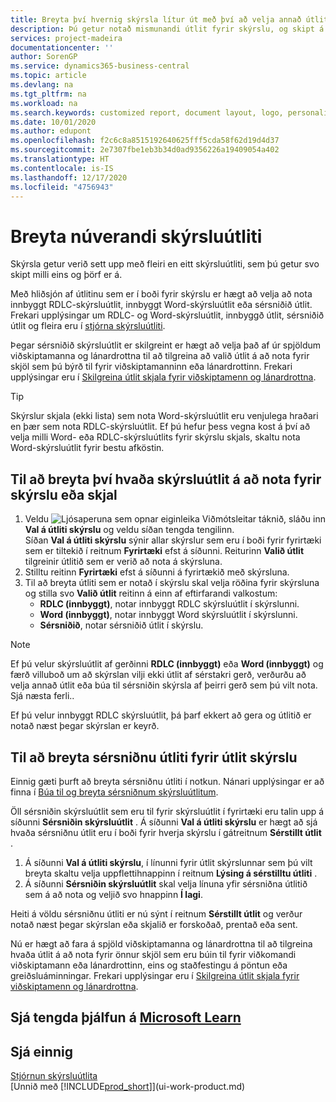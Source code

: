 ```yaml
---
title: Breyta því hvernig skýrsla lítur út með því að velja annað útlit | Microsoft Docs
description: Þú getur notað mismunandi útlit fyrir skýrslu, og skipt á milli útlits til að breyta því hvernig skýrsla lítur út.
services: project-madeira
documentationcenter: ''
author: SorenGP
ms.service: dynamics365-business-central
ms.topic: article
ms.devlang: na
ms.tgt_pltfrm: na
ms.workload: na
ms.search.keywords: customized report, document layout, logo, personalize
ms.date: 10/01/2020
ms.author: edupont
ms.openlocfilehash: f2c6c8a8515192640625fff5cda58f62d19d4d37
ms.sourcegitcommit: 2e7307fbe1eb3b34d0ad9356226a19409054a402
ms.translationtype: HT
ms.contentlocale: is-IS
ms.lasthandoff: 12/17/2020
ms.locfileid: "4756943"
---
```

# <a name="change-the-current-report-layout"></a>Breyta núverandi skýrsluútliti
Skýrsla getur verið sett upp með fleiri en eitt skýrsluútliti, sem þú getur svo skipt milli eins og þörf er á.

Með hliðsjón af útlitinu sem er í boði fyrir skýrslu er hægt að velja að nota innbyggt RDLC-skýrsluútlit, innbyggt Word-skýrsluútlit eða sérsniðið útlit. Frekari upplýsingar um RDLC- og Word-skýrsluútlit, innbyggð útlit, sérsniðið útlit og fleira eru í [stjórna skýrsluútliti](ui-manage-report-layouts.md).

Þegar sérsniðið skýrsluútlit er skilgreint er hægt að velja það af úr spjöldum viðskiptamanna og lánardrottna til að tilgreina að valið útlit á að nota fyrir skjöl sem þú býrð til fyrir viðskiptamanninn eða lánardrottinn. Frekari upplýsingar eru í [Skilgreina útlit skjala fyrir viðskiptamenn og lánardrottna](ui-define-customer-vendor-document-layouts.md).

> [!TIP]  
> Skýrslur skjala (ekki lista) sem nota Word-skýrsluútlit eru venjulega hraðari en þær sem nota RDLC-skýrsluútlit. Ef þú hefur þess vegna kost á því að velja milli Word- eða RDLC-skýrsluútlits fyrir skýrslu skjals, skaltu nota Word-skýrsluútlit fyrir bestu afköstin.

## <a name="to-change-which-report-layout-to-use-for-a-report-or-document"></a>Til að breyta því hvaða skýrsluútlit á að nota fyrir skýrslu eða skjal
1. Veldu ![Ljósaperuna sem opnar eiginleika Viðmótsleitar](media/ui-search/search_small.png "Segðu mér hvað þú vilt gera") táknið, sláðu inn **Val á útliti skýrslu** og veldu síðan tengda tengilinn.  
   Síðan **Val á útliti skýrslu** sýnir allar skýrslur sem eru í boði fyrir fyrirtæki sem er tiltekið í reitnum **Fyrirtæki** efst á síðunni. Reiturinn **Valið útlit** tilgreinir útlitið sem er verið að nota á skýrsluna.
2. Stilltu reitinn **Fyrirtæki** efst á síðunni á fyrirtækið með skýrsluna.
3. Til að breyta útliti sem er notað í skýrslu skal velja röðina fyrir skýrsluna og stilla svo **Valið útlit** reitinn á einn af eftirfarandi valkostum:
   * **RDLC (innbyggt)**, notar innbyggt RDLC skýrsluútlit í skýrslunni.
   * **Word (innbyggt)**, notar innbyggt Word skýrsluútlit í skýrslunni.
   * **Sérsniðið**, notar sérsniðið útlit í skýrslu.  

> [!NOTE]
> Ef þú velur skýrsluútlit af gerðinni **RDLC (innbyggt)** eða **Word (innbyggt)** og færð villuboð um að skýrslan vilji ekki útlit af sérstakri gerð, verðurðu að velja annað útlit eða búa til sérsniðin skýrsla af þeirri gerð sem þú vilt nota. Sjá næsta ferli..

Ef þú velur innbyggt RDLC skýrsluútlit, þá þarf ekkert að gera og útlitið er notað næst þegar skýrslan er keyrð.

## <a name="to-change-the-custom-layout-to-use-for-a-report-layout"></a>Til að breyta sérsniðnu útliti fyrir útlit skýrslu
Einnig gæti þurft að breyta sérsniðnu útliti í notkun. Nánari upplýsingar er að finna í [Búa til og breyta sérsniðnum skýrsluútlitum](ui-how-create-custom-report-layout.md).

Öll sérsniðin skýrsluútlit sem eru til fyrir skýrsluútlit í fyrirtæki eru talin upp á síðunni **Sérsniðin skýrsluútlit** . Á síðunni **Val á útliti skýrslu** er hægt að sjá hvaða sérsniðnu útlit eru í boði fyrir hverja skýrslu í gátreitnum **Sérstillt útlit** .

1. Á síðunni **Val á útliti skýrslu**, í línunni fyrir útlit skýrslunnar sem þú vilt breyta skaltu velja uppflettihnappinn í reitnum **Lýsing á sérstilltu útliti** .
2. Á síðunni **Sérsniðin skýrsluútlit** skal velja línuna yfir sérsniðna útlitið sem á að nota og veljið svo hnappinn **Í lagi**.

Heiti á völdu sérsniðnu útliti er nú sýnt í reitnum **Sérstillt útlit** og verður notað næst þegar skýrslan eða skjalið er forskoðað, prentað eða sent.

Nú er hægt að fara á spjöld viðskiptamanna og lánardrottna til að tilgreina hvaða útlit á að nota fyrir önnur skjöl sem eru búin til fyrir viðkomandi viðskiptamann eða lánardrottinn, eins og staðfestingu á pöntun eða greiðsluáminningar. Frekari upplýsingar eru í [Skilgreina útlit skjala fyrir viðskiptamenn og lánardrottna](ui-define-customer-vendor-document-layouts.md).

## <a name="see-related-training-at-microsoft-learn"></a>Sjá tengda þjálfun á [Microsoft Learn](/learn/modules/change-documents-dynamics-365-business-central/index)

## <a name="see-also"></a>Sjá einnig
[Stjórnun skýrsluútlita](ui-manage-report-layouts.md)  
[Unnið með [!INCLUDE[prod_short](includes/prod_short.md)]](ui-work-product.md)
